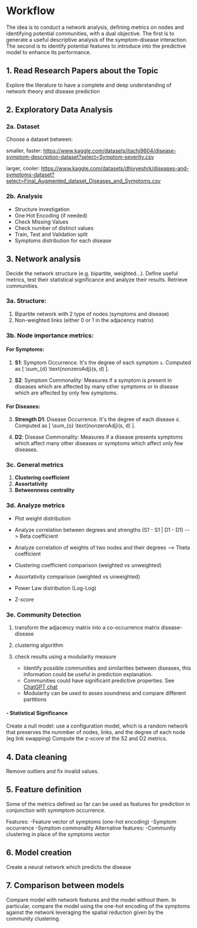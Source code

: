 # Workflow 
The idea is to conduct a network analysis, defining metrics on nodes and identifying potential communities, with a dual objective. The first is to generate a useful descriptive analysis of the symptom-disease interaction. The second is to identify potential features to introduce into the predictive model to enhance its performance.

## 1. Read Research Papers about the Topic
   Explore the literature to have a complete and deep understanding of network theory and disease prediction
   
## 2. Exploratory Data Analysis
### 2a. Dataset
Choose a dataset between:

smaller, faster:    https://www.kaggle.com/datasets/itachi9604/disease-symptom-description-dataset?select=Symptom-severity.csv

larger, cooler:    https://www.kaggle.com/datasets/dhivyeshrk/diseases-and-symptoms-dataset?select=Final_Augmented_dataset_Diseases_and_Symptoms.csv

### 2b. Analysis
- Structure investigation
- One Hot Encoding (if needed)
- Check Missing Values
- Check number of distinct values
- Train, Test and Validation split
- Symptoms distribution for each disease

## 3. Network analysis
Decide the network structure (e.g. bipartite, weighted...). Define useful metrics, test their statistical significance and analyze their results.
Retrieve communities.

### 3a. Structure:

1. Bipartite network with 2 type of nodes (symptoms and disease)
2. Non-weighted links (either 0 or 1 in the adjacency matrix)

### 3b. Node importance metrics:

#### For Symptoms:

1. **S1**: Symptom Occurrence. It's the degree of each symptom `s`. Computed as \[ \sum_{d} \text{nonzeroAdj}(s, d) \].

2. **S2**: Symptom Commonality: Measures if a symptom is present in diseases which are affected by many other symptoms or in disease which are affected by only few symptoms.

#### For Diseases:

3. **Strength D1**: Disease Occurrence.  It's the degree of each disease `d`. Computed as \[ \sum_{s} \text{nonzeroAdj}(s, d) \].

4. **D2**: Disease Commonality: Measures if a disease presents symptoms which affect many other diseases or symptoms which affect only few diseases.

### 3c. General metrics

1. **Clustering coefficient**
2. **Assortativity**
3. **Betweenness centrality**



### 3d. Analyze metrics

- Plot weight distribution
- Analyze correlation between degrees and strengths (S1 - S1 | D1 - D1) --> Beta coefficient
- Analyze correlation of weights of two nodes and their degrees --> Theta coefficient

- Clustering coefficient comparison (weighted vs unweighted)
- Assortativity comparison (weighted vs unweighted)

- Power Law distribution (Log-Log)
- Z-score

### 3e. Community Detection
1) transform the adjacency matrix into a co-occurrence matrix disease-disease
2) clustering algorithm
3) check results using a modularity measure

   - Identify possible communities and similarities between diseases, this information could be useful in prediction explanation. 
   - Communities could have significant predictive properties. See [ChatGPT chat](https://chat.openai.com/share/d771039a-788d-4b0c-abaf-787d96d1b002)
   - Modularity can be used to asses soundness and compare different partitions

#### - Statistical Significance

Create a null model: use a configuration model, which is a random network that preserves the nummber of nodes, links, and the degree of each node (eg link swapping)
Compute the z-score of the S2 and D2 metrics.

## 4. Data cleaning

Remove outliers and fix invalid values.


## 5. Feature definition

Some of the metrics defined so far can be used as features for prediction in conjunction with symmptom occurrence.

Features:
    -Feature vector of symptoms (one-hot encoding)
    -Symptom occurrence
    -Symptom commonality
Alternative features:
    -Community clustering in place of the symptoms vector

## 6. Model creation

Create a neural network which predicts the disease

## 7. Comparison between models

Compare model with network features and the model without them. 
In particular, compare the model using the one-hot encoding of the symptoms against the network leveraging the spatial reduction given by the community clustering.
